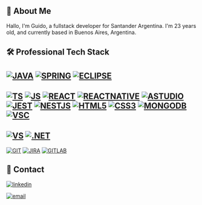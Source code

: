 
## 🚀 About Me
Hallo, I'm Guido, a fullstack developer for Santander Argentina. I'm 23 years old, and currently based in Buenos Aires, Argentina.

## 🛠 Professional Tech Stack
[![JAVA](https://img.shields.io/badge/Java-ED8B00?style=for-the-badge&logo=java&logoColor=white)](https://img.shields.io/badge/Java-ED8B00?style=for-the-badge&logo=java&logoColor=white)
[![SPRING](https://img.shields.io/badge/Spring-6DB33F?style=for-the-badge&logo=spring&logoColor=white)](https://img.shields.io/badge/Spring-6DB33F?style=for-the-badge&logo=spring&logoColor=white)
[![ECLIPSE](https://img.shields.io/badge/Eclipse-2C2255?style=for-the-badge&logo=eclipse&logoColor=white)](https://img.shields.io/badge/Eclipse-2C2255?style=for-the-badge&logo=eclipse&logoColor=white)
-
[![TS](https://img.shields.io/badge/TypeScript-007ACC?style=for-the-badge&logo=typescript&logoColor=white)](https://img.shields.io/badge/TypeScript-007ACC?style=for-the-badge&logo=typescript&logoColor=white)
[![JS](https://img.shields.io/badge/JavaScript-323330?style=for-the-badge&logo=javascript&logoColor=F7DF1E)](https://img.shields.io/badge/JavaScript-323330?style=for-the-badge&logo=javascript&logoColor=F7DF1E)
[![REACT](https://img.shields.io/badge/React-20232A?style=for-the-badge&logo=react&logoColor=61DAFB)](https://img.shields.io/badge/React-20232A?style=for-the-badge&logo=react&logoColor=61DAFB)
[![REACTNATIVE](https://img.shields.io/badge/React_Native-20232A?style=for-the-badge&logo=react&logoColor=61DAFB)](https://img.shields.io/badge/React_Native-20232A?style=for-the-badge&logo=react&logoColor=61DAFB)
[![ASTUDIO](https://img.shields.io/badge/Android_Studio-3DDC84?style=for-the-badge&logo=android-studio&logoColor=white)](https://img.shields.io/badge/Android_Studio-3DDC84?style=for-the-badge&logo=android-studio&logoColor=white)
[![JEST](https://img.shields.io/badge/Jest-323330?style=for-the-badge&logo=Jest&logoColor=white)](https://img.shields.io/badge/Jest-323330?style=for-the-badge&logo=Jest&logoColor=white)
[![NESTJS](https://img.shields.io/badge/nest.js-red?style=for-the-badge&logo=nestjs&logoColor=black)](https://img.shields.io/badge/node.js-green?style=for-the-badge&logo=node.js&logoColor=black)
[![HTML5](https://img.shields.io/badge/HTML5-E34F26?style=for-the-badge&logo=html5&logoColor=white)](https://img.shields.io/badge/HTML5-E34F26?style=for-the-badge&logo=html5&logoColor=white)
[![CSS3](https://img.shields.io/badge/CSS3-1572B6?style=for-the-badge&logo=css3&logoColor=white)](https://img.shields.io/badge/CSS3-1572B6?style=for-the-badge&logo=css3&logoColor=white)
[![MONGODB](https://img.shields.io/badge/MongoDB-4EA94B?style=for-the-badge&logo=mongodb&logoColor=white)](https://img.shields.io/badge/MongoDB-4EA94B?style=for-the-badge&logo=mongodb&logoColor=white)
[![VSC](https://img.shields.io/badge/Visual_Studio_Code-0078D4?style=for-the-badge&logo=visual%20studio%20code&logoColor=white)](https://img.shields.io/badge/Visual_Studio_Code-0078D4?style=for-the-badge&logo=visual%20studio%20code&logoColor=white)
-
[![VS](https://img.shields.io/badge/Visual_Studio-5C2D91?style=for-the-badge&logo=visual%20studio&logoColor=white)](https://img.shields.io/badge/Visual_Studio-5C2D91?style=for-the-badge&logo=visual%20studio&logoColor=white)
[![.NET](https://img.shields.io/badge/.NET-5C2D91?style=for-the-badge&logo=.net&logoColor=white)](https://img.shields.io/badge/.NET-5C2D91?style=for-the-badge&logo=.net&logoColor=white)
-
[![GIT](https://img.shields.io/badge/GIT-E44C30?style=for-the-badge&logo=git&logoColor=white)](https://img.shields.io/badge/GIT-E44C30?style=for-the-badge&logo=git&logoColor=white)
[![JIRA](https://img.shields.io/badge/Jira-0052CC?style=for-the-badge&logo=Jira&logoColor=white)](https://img.shields.io/badge/Jira-0052CC?style=for-the-badge&logo=Jira&logoColor=white)
[![GITLAB](https://img.shields.io/badge/GitLab_CI-330F63?style=for-the-badge&logo=gitlab&logoColor=white)](https://img.shields.io/badge/GitLab-330F63?style=for-the-badge&logo=gitlab&logoColor=white)


## 🔗 Contact
[![linkedin](https://img.shields.io/badge/linkedin-0A66C2?style=for-the-badge&logo=linkedin&logoColor=white)](https://linkedin.com/in/guido-clas)

[![email](https://img.shields.io/badge/Gmail-D14836?style=for-the-badge&logo=gmail&logoColor=white)](mailto:guidoclas@gmail.com)







